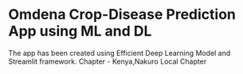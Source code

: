 # Omdena Crop-Disease Prediction App using ML and DL
The app has been created using Efficient Deep Learning Model and Streamlit framework.
Chapter - Kenya,Nakuro Local Chapter
